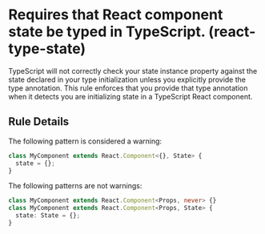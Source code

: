 # Requires that React component state be typed in TypeScript. (react-type-state)

TypeScript will not correctly check your state instance property against the state declared in your type initialization unless you explicitly provide the type annotation. This rule enforces that you provide that type annotation when it detects you are initializing state in a TypeScript React component.

## Rule Details

The following pattern is considered a warning:

```ts
class MyComponent extends React.Component<{}, State> {
  state = {};
}
```

The following patterns are not warnings:

```ts
class MyComponent extends React.Component<Props, never> {}
class MyComponent extends React.Component<Props, State> {
  state: State = {};
}
```
